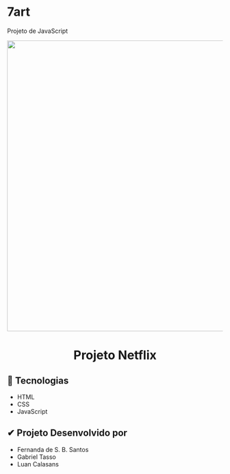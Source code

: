 # 7art
Projeto de JavaScript
<div align="center">
  <img src="https://github.com/GabrielTasso/projeto-netflix/assets/69552520/13875b2d-318c-4d81-8e4e-72ccc32be8ca" width="679px">
  <h1>Projeto Netflix</h1>
</div>

<h2>🚀 Tecnologias</h2>
<ul>
  <li>HTML</li>
  <li>CSS</li>
  <li>JavaScript</li>
</ul>

<h2>✔ Projeto Desenvolvido por</h2>
<ul>
  <li>Fernanda de S. B. Santos</li>
  <li>Gabriel Tasso</li>
  <li>Luan Calasans</li>
</ul>
